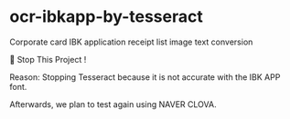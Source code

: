 # ocr-ibkapp-by-tesseract
Corporate card IBK application receipt list image text conversion

🛑 Stop This Project ! 

Reason: Stopping Tesseract because it is not accurate with the IBK APP font.

Afterwards, we plan to test again using NAVER CLOVA.
